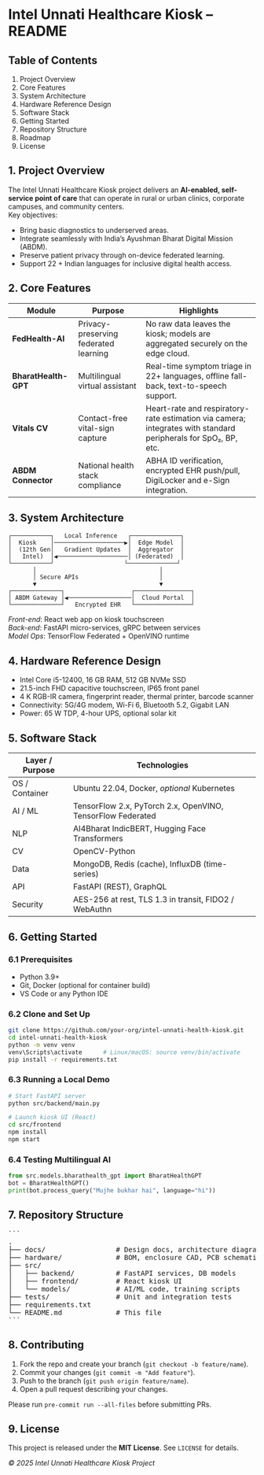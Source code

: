 # Intel Unnati Healthcare Kiosk – README

## Table of Contents
1. Project Overview  
2. Core Features  
3. System Architecture  
4. Hardware Reference Design  
5. Software Stack  
6. Getting Started  
7. Repository Structure  
8. Roadmap  
9. License

## 1. Project Overview
The Intel Unnati Healthcare Kiosk project delivers an **AI-enabled, self-service point of care** that can operate in rural or urban clinics, corporate campuses, and community centers.  
Key objectives:

* Bring basic diagnostics to underserved areas.  
* Integrate seamlessly with India’s Ayushman Bharat Digital Mission (ABDM).  
* Preserve patient privacy through on-device federated learning.  
* Support 22 + Indian languages for inclusive digital health access.

## 2. Core Features
| Module | Purpose | Highlights |
|--------|---------|-----------|
| **FedHealth-AI** | Privacy-preserving federated learning | No raw data leaves the kiosk; models are aggregated securely on the edge cloud. |
| **BharatHealth-GPT** | Multilingual virtual assistant | Real-time symptom triage in 22+ languages, offline fall-back, text-to-speech support. |
| **Vitals CV** | Contact-free vital-sign capture | Heart-rate and respiratory-rate estimation via camera; integrates with standard peripherals for SpO₂, BP, etc. |
| **ABDM Connector** | National health stack compliance | ABHA ID verification, encrypted EHR push/pull, DigiLocker and e-Sign integration. |

## 3. System Architecture
```
┌───────────┐   Local Inference   ┌──────────────┐
│  Kiosk    │────────────────────▶│  Edge Model  │
│  (12th Gen│   Gradient Updates  │  Aggregator  │
│   Intel)  │◀────────────────────│ (Federated)  │
└───────────┘                    └──────────────┘
       │                                   │
       │ Secure APIs                       │
       ▼                                   ▼
┌──────────────┐                   ┌────────────────┐
│ ABDM Gateway │◀──────────────────│  Cloud Portal  │
└──────────────┘   Encrypted EHR   └────────────────┘
```
*Front-end*: React web app on kiosk touchscreen  
*Back-end*: FastAPI micro-services, gRPC between services  
*Model Ops*: TensorFlow Federated + OpenVINO runtime  

## 4. Hardware Reference Design
* Intel Core i5-12400, 16 GB RAM, 512 GB NVMe SSD  
* 21.5-inch FHD capacitive touchscreen, IP65 front panel  
* 4 K RGB-IR camera, fingerprint reader, thermal printer, barcode scanner  
* Connectivity: 5G/4G modem, Wi-Fi 6, Bluetooth 5.2, Gigabit LAN  
* Power: 65 W TDP, 4-hour UPS, optional solar kit  

## 5. Software Stack
| Layer / Purpose | Technologies |
|-----------------|--------------|
| OS / Container  | Ubuntu 22.04, Docker, *optional* Kubernetes |
| AI / ML         | TensorFlow 2.x, PyTorch 2.x, OpenVINO, TensorFlow Federated |
| NLP             | AI4Bharat IndicBERT, Hugging Face Transformers |
| CV              | OpenCV-Python |
| Data            | MongoDB, Redis (cache), InfluxDB (time-series) |
| API             | FastAPI (REST), GraphQL |
| Security        | AES-256 at rest, TLS 1.3 in transit, FIDO2 / WebAuthn |

## 6. Getting Started

### 6.1 Prerequisites
* Python 3.9+  
* Git, Docker (optional for container build)  
* VS Code or any Python IDE  

### 6.2 Clone and Set Up
```bash
git clone https://github.com/your-org/intel-unnati-health-kiosk.git
cd intel-unnati-health-kiosk
python -m venv venv
venv\Scripts\activate      # Linux/macOS: source venv/bin/activate
pip install -r requirements.txt
```

### 6.3 Running a Local Demo
```bash
# Start FastAPI server
python src/backend/main.py

# Launch kiosk UI (React)
cd src/frontend
npm install
npm start
```

### 6.4 Testing Multilingual AI
```python
from src.models.bharathealth_gpt import BharatHealthGPT
bot = BharatHealthGPT()
print(bot.process_query("Mujhe bukhar hai", language="hi"))
```

## 7. Repository Structure
<pre>
```
.
├── docs/                 # Design docs, architecture diagrams
├── hardware/             # BOM, enclosure CAD, PCB schematics
├── src/
│   ├── backend/          # FastAPI services, DB models
│   ├── frontend/         # React kiosk UI
│   └── models/           # AI/ML code, training scripts
├── tests/                # Unit and integration tests
├── requirements.txt
└── README.md             # This file
```
</pre>


## 8. Contributing
1. Fork the repo and create your branch (`git checkout -b feature/name`).  
2. Commit your changes (`git commit -m "Add feature"`).  
3. Push to the branch (`git push origin feature/name`).  
4. Open a pull request describing your changes.

Please run `pre-commit run --all-files` before submitting PRs.

## 9. License
This project is released under the **MIT License**. See `LICENSE` for details.

_© 2025 Intel Unnati Healthcare Kiosk Project_